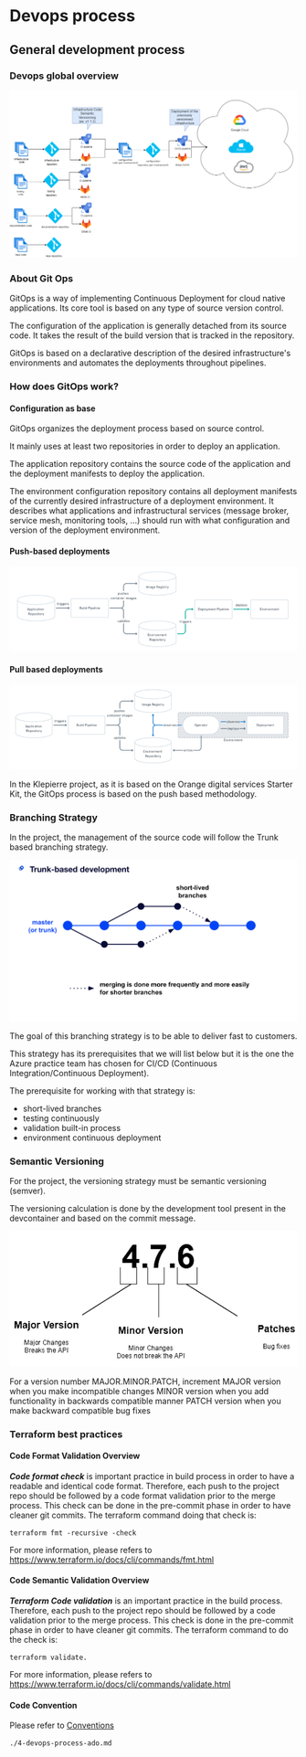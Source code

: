 # Devops process

## General development process

### Devops global overview

![Development process global overview](./assets/4-devops-process/image26.png)

### About Git Ops

GitOps is a way of implementing Continuous Deployment for cloud native applications. Its core tool is based on any type of source version
control.

The configuration of the application is generally detached from its source code. It takes the result of the build version that is tracked in
the repository.

GitOps is based on a declarative description of the desired infrastructure's environments and automates the deployments throughout pipelines.

### How does GitOps work?

#### Configuration as base

GitOps organizes the deployment process based on source control.

It mainly uses at least two repositories in order to deploy an application.

The application repository contains the source code of the application and the deployment manifests to deploy the application.

The environment configuration repository contains all deployment manifests of the currently desired infrastructure of a deployment
environment. It describes what applications and infrastructural services (message broker, service mesh, monitoring tools, …) should run with what
configuration and version of the deployment environment.

#### Push-based deployments

![pushed based deployment](./assets/4-devops-process/image27.png)

#### Pull based deployments

![pulled based deployment](./assets/4-devops-process/image28.png)

In the Klepierre project, as it is based on the Orange digital services
Starter Kit, the GitOps process is based on the push based methodology.

### Branching Strategy

In the project, the management of the source code will follow the Trunk
based branching strategy.

![Project Branching Strategy](./assets/4-devops-process/image29.png)

The goal of this branching strategy is to be able to deliver fast to customers.

This strategy has its prerequisites that we will list below but it is the one the Azure practice team has chosen for CI/CD (Continuous
Integration/Continuous Deployment).

The prerequisite for working with that strategy is:
- short-lived branches
- testing continuously
- validation built-in process
- environment continuous deployment

### Semantic Versioning

For the project, the versioning strategy must be semantic versioning (semver).

The versioning calculation is done by the development tool present in the devcontainer and based on the commit message.

![Versioning strategy](./assets/4-devops-process/image30.png)

For a version number MAJOR.MINOR.PATCH, increment MAJOR version when you make incompatible changes MINOR version when you add functionality in
backwards compatible manner PATCH version when you make backward compatible bug fixes

### Terraform best practices

#### Code Format Validation Overview

***Code format check*** is important practice in build process in order to have a readable and identical code format. Therefore, each push to
the project repo should be followed by a code format validation prior to the merge process. This check can be done in the pre-commit phase in
order to have cleaner git commits. The terraform command doing that check is:

```
terraform fmt -recursive -check
```

For more information, please refers to
https://www.terraform.io/docs/cli/commands/fmt.html

#### Code Semantic Validation Overview

***Terraform Code validation*** is an important practice in the build process. Therefore, each push to the project repo should be followed by
a code validation prior to the merge process. This check is done in the pre-commit phase in order to have cleaner git commits. The terraform
command to do the check is:

```
terraform validate.
```

For more information, please refers to
<https://www.terraform.io/docs/cli/commands/validate.html>

#### Code Convention

Please refer to [Conventions](5-conventions.md)

```{.include shift-heading-level-by=0}
./4-devops-process-ado.md
```
